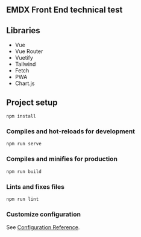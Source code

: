 ## EMDX Front End technical test


## Libraries

-   Vue
-   Vue Router
-   Vuetify
-   Tailwind
-   Fetch
-   PWA
-   Chart.js

## Project setup

```
npm install
```

### Compiles and hot-reloads for development

```
npm run serve
```

### Compiles and minifies for production

```
npm run build
```

### Lints and fixes files

```
npm run lint
```

### Customize configuration

See [Configuration Reference](https://cli.vuejs.org/config/).
